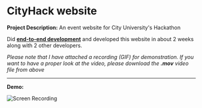 # CityHack website

**Project Description:** An event website for City University's Hackathon

Did **[end-to-end development](http://www.rapidsofttechnologies.com/end-to-end-website-development.php)** and developed this website in about 2 weeks along with 2 other developers.

*Please note that I have attached a recording (GIF) for demonstration. If you want to have a proper look at the video, please download the **.mov** video file from above*

---

**Demo:**

![Screen Recording](https://github.com/Ebbi53/past_projects_demos/blob/master/8.%20CityHack/Screen%20Recording%202020-02-15%20at%203.29.50%20AM.gif)
